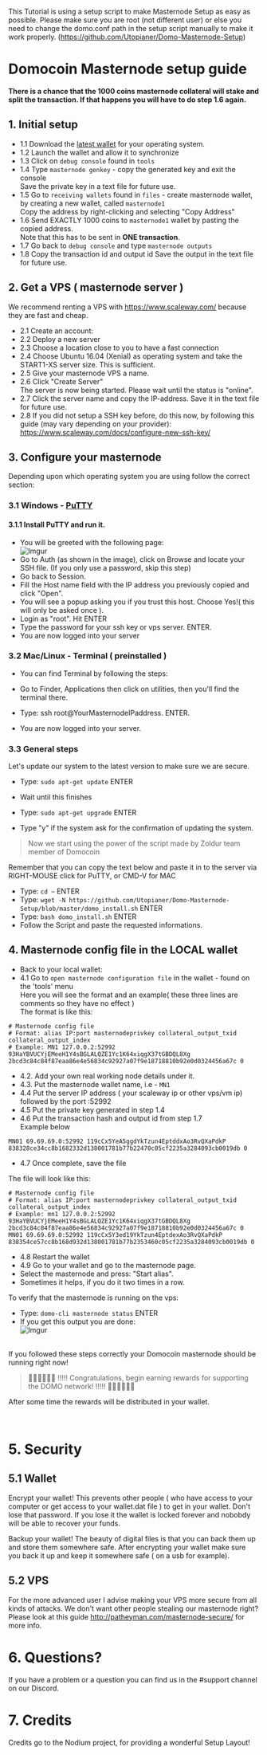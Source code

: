 This Tutorial is using a setup script to make Masternode Setup as easy as possible. Please make sure you are root (not different user) or else you need to change the domo.conf path in the setup script manually to make it work properly.
(https://github.com/Utopianer/Domo-Masternode-Setup)

# Domocoin Masternode setup guide

<b>There is a chance that the 1000 coins masternode collateral will stake and split the transaction. If that happens you will have to do step 1.6 again.</b>

## 1. Initial setup
* 1.1 Download the [latest wallet](https://github.com/Utopianer/DOMO-Project/releases) for your operating system.<br>
* 1.2 Launch the wallet and allow it to synchronize <br />
* 1.3 Click on `debug console` found in `tools`
* 1.4 Type `masternode genkey` - copy the generated key and exit the console<br />
Save the private key in a text file for future use.<br>
* 1.5 Go to `receiving wallets` found in `files` - create masternode wallet, by creating a new wallet, called `masternode1` <br />
Copy the address by right-clicking and selecting "Copy Address"<br>
* 1.6 Send EXACTLY 1000 coins to `masternode1` wallet by pasting the copied address.<br>
Note that this has to be sent in **ONE transaction**. <br />
* 1.7 Go back to `debug console` and type `masternode outputs` <br />
* 1.8 Copy the transaction id and output id
Save the output in the text file for future use.

## 2. Get a VPS ( masternode server )
We recommend renting a VPS with https://www.scaleway.com/ because they are fast and cheap.

* 2.1 Create an account:<br>
* 2.2 Deploy a new server
* 2.3 Choose a location close to you to have a fast connection
* 2.4 Choose Ubuntu 16.04 (Xenial) as operating system and take the START1-XS server size. This is sufficient.<br>
* 2.5 Give your masternode VPS a name.<br>
* 2.6 Click "Create Server"<br>
The server is now being started. Please wait until the status is "online".<br />
* 2.7 Click the server name and copy the IP-address. Save it in the text file for future use.
* 2.8 If you did not setup a SSH key before, do this now, by following this guide (may vary depending on your provider):<br>
https://www.scaleway.com/docs/configure-new-ssh-key/

## 3. Configure your masternode
Depending upon which operating system you are using follow the correct section:

### 3.1 Windows - [PuTTY](https://www.chiark.greenend.org.uk/~sgtatham/putty/latest.html)
#### 3.1.1 Install PuTTY and run it.
* You will be greeted with the following page:<br>
![Imgur](https://i.imgur.com/a3bhSBj.jpg)<br>
* Go to Auth (as shown in the image), click on Browse and locate your SSH file. (If you only use a password, skip this step)<br>
* Go back to Session.
* Fill the Host name field with the IP address you previously copied and click "Open".<br>
* You will see a popup asking you if you trust this host. Choose Yes!( this will only be asked once ).
* Login as "root". Hit ENTER
* Type the password for your ssh key or vps server.  ENTER.
* You are now logged into your server

### 3.2 Mac/Linux - Terminal ( preinstalled )
* You can find Terminal by following the steps:
* Go to Finder, Applications then click on utilities, then you'll find the terminal there.

* Type: ssh root@YourMasternodeIPaddress.  ENTER.
* You are now logged into your server.

### 3.3 General steps
Let's update our system to the latest version to make sure we are secure.
* Type: `sudo apt-get update`  ENTER
* Wait until this finishes
* Type: `sudo apt-get upgrade` ENTER

* Type "y" if the system ask for the confirmation of updating the system.
> Now we start using the power of the script made by Zoldur team member of Domocoin<br>

Remember that you can copy the text below and paste it in to the server via RIGHT-MOUSE click for PuTTY, or CMD-V for MAC<br>

* Type: `cd ~`  ENTER
* Type: `wget -N https://github.com/Utopianer/Domo-Masternode-Setup/blob/master/domo_install.sh` ENTER
* Type: `bash domo_install.sh` ENTER
* Follow the Script and paste the requested informations.

## 4. Masternode config file in the LOCAL wallet
* Back to your local wallet:
* 4.1 Go to `open masternode configuration file` in the wallet - found on the 'tools' menu <br />
Here you will see the format and an example( these three lines are comments so they have no effect ) <br />
The format is like this:

```
# Masternode config file
# Format: alias IP:port masternodeprivkey collateral_output_txid collateral_output_index
# Example: MN1 127.0.0.2:52992 93HaYBVUCYjEMeeH1Y4sBGLALQZE1Yc1K64xiqgX37tGBDQL8Xg 2bcd3c84c84f87eaa86e4e56834c92927a07f9e18718810b92e0d0324456a67c 0
```

* 4.2. Add your own real working node details under it. <br />
* 4.3. Put the masternode wallet name, i.e - `MN1` <br />
* 4.4 Put the server IP address ( your scaleway ip or other vps/vm ip) followed by the port :52992 <br />
* 4.5 Put the private key generated in step 1.4 <br />
* 4.6 Put the transaction hash and output id from step 1.7 <br />
Example below

```
MN01 69.69.69.0:52992 119cCx5YeA5ggdYkTzun4EptddxAo3RvQXaPdkP 838328ce34cc8b1682332d138001781b77b22470c05cf2235a3284093cb0019db 0
```

* 4.7 Once complete, save the file <br />

The file will look like this:
```
# Masternode config file
# Format: alias IP:port masternodeprivkey collateral_output_txid collateral_output_index
# Example: mn1 127.0.0.2:52992 93HaYBVUCYjEMeeH1Y4sBGLALQZE1Yc1K64xiqgX37tGBDQL8Xg 2bcd3c84c84f87eaa86e4e56834c92927a07f9e18718810b92e0d0324456a67c 0
MN01 69.69.69.0:52992 119cCx5Y3ed19YkTzun4EptdexAo3RvQXaPdkP 838354ce57cc8b168d932d138001781b77b2353460c05cf2235a3284093cb0019db 0
```
* 4.8 Restart the wallet<br>
* 4.9 Go to your wallet and go to the masternode page.<br>
* Select the masternode and press: "Start alias".<br>
* Sometimes it helps, if you do it two times in a row.<br>

To verify that the masternode is running on the vps:
* Type: `domo-cli masternode status`  ENTER
* If you get this output you are done:<br>
![Imgur](https://i.imgur.com/tWVgO2O.png)

<br>
If you followed these steps correctly your Domocoin masternode should be running right now!<br>

> 🎉🎉🎉🎉🎉🎉 !!!!! Congratulations, begin earning rewards for supporting the DOMO network! !!!!! 🎉🎉🎉🎉🎉🎉<br>

After some time the rewards will be distributed in your wallet.

<br>

# 5. Security

## 5.1 Wallet

Encrypt your wallet! This prevents other people ( who have access to your computer or get access to your wallet.dat file ) to get in your wallet. Don't lose that password. If you lose it the wallet is locked forever and nobobdy will be able to recover your funds.

Backup your wallet! The beauty of digital files is that you can back them up and store them somewhere safe. After encrypting your wallet make sure you back it up and keep it somewhere safe ( on a usb for example).

## 5.2 VPS

For the more advanced user I advise making your VPS more secure from all kinds of attacks. We don't want other people stealing our masternode right?
Please look at this guide http://patheyman.com/masternode-secure/ for more info.

# 6. Questions?

If you have a problem or a question you can find us in the #support channel on our Discord.

# 7. Credits

Credits go to the Nodium project, for providing a wonderful Setup Layout!
